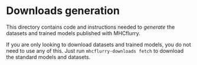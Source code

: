 # Downloads generation

This directory contains code and instructions needed to *generate* the datasets and trained models published with MHCflurry.

If you are only looking to download datasets and trained models, you do not need to use any of this. Just run `mhcflurry-downloads fetch` to download the standard models and datasets.